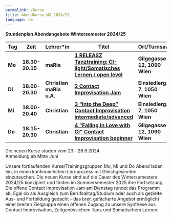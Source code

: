 ```yaml
---
permalink: /kurse
title: Abendkurse WS 2024/25
language: de
---
```

**Stundenplan Abendangebote Wintersemester 2024/25**

| Tag    | Zeit            | Lehrer*in                | Titel                                                                       | Ort/Turnsaal                  |
| ------ | --------------- | ------------------------ | --------------------------------------------------------------------------- | ----------------------------- |
| **Mo** | **18.30-20.15** | **maRia**                | **[1 RELEASZ Tanztraining: CI-light/Somatisches Lernen / open level](#mo)** | **Gilgegasse 12, 1090 Wien**  |
| **Di** | **18.00-20.30** | **Christian maRia u.A.** | **[2 Contact Improvisation Jam](#di)**                                      | **Einsiedlerg. 7, 1050 Wien** |
| **Mi** | **18.00-20.40** | **Christian**            | **[3 “Into the Deep” Contact Improvisation intermediate/advanced](#mi)**    | **Einsiedlerg. 7, 1050 Wien** |
| **Do** | **18.15-20.30** | **Christian**            | **[4 "Falling in Love with CI" Contact Improvisation beginner](#do)**       | **Gilgegasse 12, 1090 Wien**  |

Die neuen Kurse starten vom 23.- 26.9.2024\
Anmeldung ab Mitte Juni

Unsere fortlaufenden Kurse/Trainingsgruppen Mo, Mi und Do Abend laden ein, in einen kontinuierlichen Lernprozess mit Gleichgesinnten einzutauchen. Die neuen Kurse sind auf die Dauer des Wintersemesters 2024/25 konzipiert und finden im Sommersemester 2025 ihre Fortsetzung. Die offene Contact Improvisation Jam am Dienstag rundet das Programm ab. Egal ob als Ausgleich zum Berufsalltag/Studium oder auch als gezielte Aus- und Fortbildung gedacht - das breit gefächerte Angebot ermöglicht einer breiten Zielgruppe einen offenen Zugang zu unsere Synthese aus Contact Improvisation, Zeitgenössichem Tanz und Somatischem Lernen.